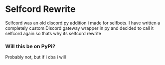 # Selfcord Rewrite
Selfcord was an old discord.py addition i made for selfbots. I have written a completely custom Discord gateway wrapper in py and decided to call it selfcord again so thats why its selfcord rewrite

### Will this be on PyPi?
Probably not, but if i cba i will